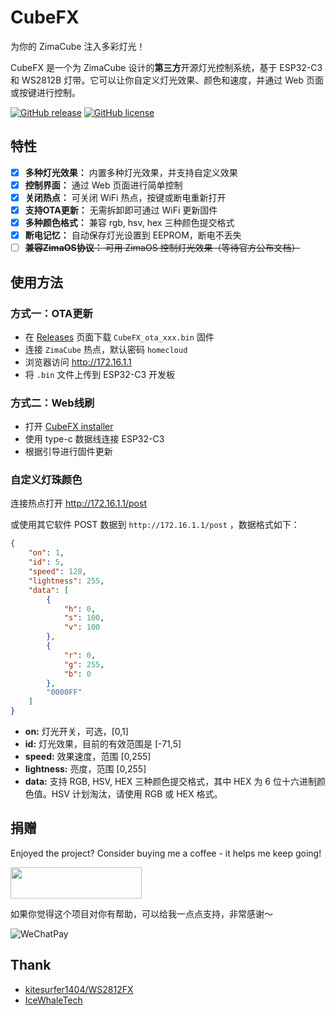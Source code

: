 # CubeFX

为你的 ZimaCube 注入多彩灯光！

CubeFX 是一个为 ZimaCube 设计的**第三方**开源灯光控制系统，基于 ESP32-C3 和 WS2812B 灯带。它可以让你自定义灯光效果、颜色和速度，并通过 Web 页面或按键进行控制。

[![GitHub release](https://img.shields.io/github/v/release/Cp0204/CubeFX.svg)](https://github.com/Cp0204/CubeFX/releases/latest) [![GitHub license](https://img.shields.io/github/license/Cp0204/CubeFX.svg)](https://github.com/Cp0204/CubeFX/blob/main/LICENSE)


## 特性

* [x] **多种灯光效果：** 内置多种灯光效果，并支持自定义效果
* [x] **控制界面：** 通过 Web 页面进行简单控制
* [x] **关闭热点：** 可关闭 WiFi 热点，按键或断电重新打开
* [x] **支持OTA更新：** 无需拆卸即可通过 WiFi 更新固件
* [x] **多种颜色格式：** 兼容 rgb, hsv, hex 三种颜色提交格式
* [x] **断电记忆：** 自动保存灯光设置到 EEPROM，断电不丢失
* [ ] ~~**兼容ZimaOS协议：** 可用 ZimaOS 控制灯光效果（等待官方公布文档）~~

## 使用方法

### 方式一：OTA更新

* 在 [Releases](https://github.com/Cp0204/CubeFX/releases/latest) 页面下载 `CubeFX_ota_xxx.bin` 固件
* 连接 `ZimaCube` 热点，默认密码 `homecloud`
* 浏览器访问 http://172.16.1.1
* 将 `.bin` 文件上传到 ESP32-C3 开发板

### 方式二：Web线刷

* 打开 [CubeFX installer](https://play.cuse.eu.org/cubefx)
* 使用 type-c 数据线连接 ESP32-C3
* 根据引导进行固件更新


### 自定义灯珠颜色

连接热点打开 http://172.16.1.1/post

或使用其它软件 POST 数据到 `http://172.16.1.1/post` ，数据格式如下：

```json
{
    "on": 1,
    "id": 5,
    "speed": 128,
    "lightness": 255,
    "data": [
        {
            "h": 0,
            "s": 100,
            "v": 100
        },
        {
            "r": 0,
            "g": 255,
            "b": 0
        },
        "0000FF"
    ]
}
```

* **on:** 灯光开关，可选，[0,1]
* **id:** 灯光效果，目前的有效范围是 [-71,5]
* **speed:** 效果速度，范围 [0,255]
* **lightness:** 亮度，范围 [0,255]
* **data:** 支持 RGB, HSV, HEX 三种颜色提交格式，其中 HEX 为 6 位十六进制颜色值。HSV 计划淘汰，请使用 RGB 或 HEX 格式。

## 捐赠

Enjoyed the project? Consider buying me a coffee - it helps me keep going!

<a href="https://buymeacoffee.com/cp0204"><img src="https://cdn.buymeacoffee.com/buttons/v2/default-yellow.png" height="50" width="210" target="_blank"/></a>

如果你觉得这个项目对你有帮助，可以给我一点点支持，非常感谢～

![WeChatPay](https://cdn.jsdelivr.net/gh/Cp0204/Cp0204@main/img/wechat_pay_qrcode.png)

## Thank

- [kitesurfer1404/WS2812FX](https://github.com/kitesurfer1404/WS2812FX)
- [IceWhaleTech](https://github.com/IceWhaleTech)